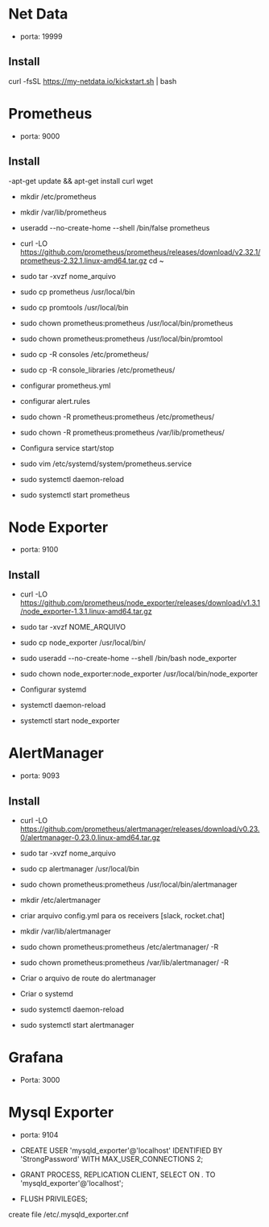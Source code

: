 # Net Data

- porta: 19999
## Install
curl -fsSL https://my-netdata.io/kickstart.sh | bash

# Prometheus
- porta: 9000
  
## Install
-apt-get update && apt-get install curl wget

- mkdir /etc/prometheus
- mkdir /var/lib/prometheus

- useradd --no-create-home --shell /bin/false prometheus

- curl -LO https://github.com/prometheus/prometheus/releases/download/v2.32.1/prometheus-2.32.1.linux-amd64.tar.gz
cd ~
- sudo tar -xvzf nome_arquivo

- sudo cp prometheus /usr/local/bin
- sudo cp promtools /usr/local/bin
- sudo chown prometheus:prometheus /usr/local/bin/prometheus
- sudo chown prometheus:prometheus /usr/local/bin/promtool

- sudo cp -R consoles /etc/prometheus/
- sudo cp -R console_libraries /etc/prometheus/

- configurar prometheus.yml
-  configurar alert.rules

- sudo chown -R prometheus:prometheus /etc/prometheus/

- sudo chown -R prometheus:prometheus /var/lib/prometheus/

- Configura service start/stop
- sudo vim /etc/systemd/system/prometheus.service

- sudo systemctl daemon-reload
- sudo systemctl start prometheus

# Node Exporter

- porta: 9100
  
## Install

- curl -LO https://github.com/prometheus/node_exporter/releases/download/v1.3.1/node_exporter-1.3.1.linux-amd64.tar.gz

- sudo tar -xvzf NOME_ARQUIVO
- sudo cp node_exporter /usr/local/bin/
- sudo useradd --no-create-home --shell /bin/bash node_exporter
- sudo chown node_exporter:node_exporter /usr/local/bin/node_exporter

- Configurar systemd
- systemctl daemon-reload
- systemctl start node_exporter

# AlertManager

- porta: 9093

## Install

- curl -LO https://github.com/prometheus/alertmanager/releases/download/v0.23.0/alertmanager-0.23.0.linux-amd64.tar.gz

- sudo tar -xvzf nome_arquivo
- sudo cp alertmanager /usr/local/bin
- sudo chown prometheus:prometheus /usr/local/bin/alertmanager

- mkdir /etc/alertmanager
- criar arquivo config.yml para os receivers [slack, rocket.chat]
 
- mkdir /var/lib/alertmanager

- sudo chown prometheus:prometheus /etc/alertmanager/ -R
- sudo chown prometheus:prometheus /var/lib/alertmanager/ -R

- Criar o arquivo de route do alertmanager

- Criar o systemd
- sudo systemctl daemon-reload
- sudo systemctl start alertmanager

# Grafana
- Porta: 3000



# Mysql Exporter
- porta: 9104

- CREATE USER 'mysqld_exporter'@'localhost' IDENTIFIED BY 'StrongPassword' WITH MAX_USER_CONNECTIONS 2;
 
- GRANT PROCESS, REPLICATION CLIENT, SELECT ON *.* TO 'mysqld_exporter'@'localhost';

- FLUSH PRIVILEGES;

create file /etc/.mysqld_exporter.cnf










